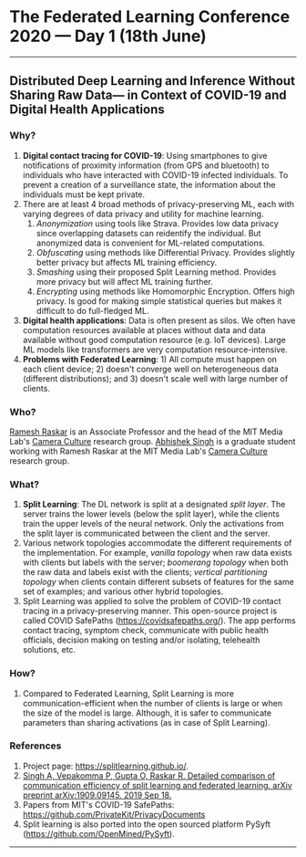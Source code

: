 # The Federated Learning Conference 2020 — Day 1 (18th June)

____

## Distributed Deep Learning and Inference Without Sharing Raw Data— in Context of COVID-19 and Digital Health Applications

### Why?

1. **Digital contact tracing for COVID-19**: Using smartphones to give notifications of proximity information (from GPS and bluetooth) to individuals who have interacted with COVID-19 infected individuals. To prevent a creation of a surveillance state, the information about the individuals must be kept private. 
2. There are at least 4 broad methods of privacy-preserving ML, each with varying degrees of data privacy and utility for machine learning.
   1. *Anonymization* using tools like Strava. Provides low data privacy since overlapping datasets can reidentify the individual. But anonymized data is convenient for ML-related computations.
   2. *Obfuscating* using methods like Differential Privacy. Provides slightly better privacy but affects ML training efficiency.
   3. *Smashing* using their proposed Split Learning method. Provides more privacy but will affect ML training further.
   4. *Encrypting* using methods like Homomorphic Encryption. Offers high privacy. Is good for making simple statistical queries but makes it difficult to do full-fledged ML.
3. **Digital health applications**: Data is often present as silos. We often have computation resources available at places without data and data available without good computation resource (e.g. IoT devices). Large ML models like transformers are very computation resource-intensive.
4. **Problems with Federated Learning**: 1) All compute must happen on each client device; 2) doesn't converge well on heterogeneous data (different distributions); and 3) doesn't scale well with large number of clients.

### Who?

[Ramesh Raskar](https://www.media.mit.edu/people/raskar/overview/) is an Associate Professor and the head of the MIT Media Lab's [Camera Culture](https://www.media.mit.edu/groups/camera-culture/overview/) research group. [Abhishek Singh](https://www.media.mit.edu/people/abhi24/overview/) is a graduate student working with Ramesh Raskar at the MIT Media Lab's [Camera Culture](https://www.media.mit.edu/groups/camera-culture/overview/) research group.

### What?

1. **Split Learning**: The DL network is split at a designated *split layer*. The server trains the lower levels (below the split layer), while the clients train the upper levels of the neural network. Only the activations from the split layer is communicated between the client and the server.
2. Various network topologies accommodate the different requirements of the implementation. For example, *vanilla topology* when raw data exists with clients but labels with the server; *boomerang topology* when both the raw data and labels exist with the clients; *vertical partitioning topology* when clients contain different subsets of features for the same set of examples; and various other hybrid topologies.
3. Split Learning was applied to solve the problem of COVID-19 contact tracing in a privacy-preserving manner. This open-source project is called COVID SafePaths (https://covidsafepaths.org/). The app performs contact tracing, symptom check, communicate with public health officials, decision making on testing and/or isolating, telehealth solutions, etc.

### How?

1. Compared to Federated Learning, Split Learning is more communication-efficient when the number of clients is large or when the size of the model is large. Although, it is safer to communicate parameters than sharing activations (as in case of Split Learning).

### References

1. Project page: https://splitlearning.github.io/.
2. [Singh A, Vepakomma P, Gupta O, Raskar R. Detailed comparison of communication efficiency of split learning and federated learning. arXiv preprint arXiv:1909.09145. 2019 Sep 18.](https://arxiv.org/pdf/1909.09145.pdf)
3. Papers from MIT's COVID-19 SafePaths: https://github.com/PrivateKit/PrivacyDocuments
4. Split learning is also ported into the open sourced platform PySyft (https://github.com/OpenMined/PySyft).

____




